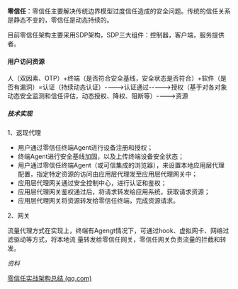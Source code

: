 **零信任**：零信任主要解决传统边界模型过度信任造成的安全问题。传统的信任关系是静态不变的，零信任是动态持续的。

目前零信任架构主要采用SDP架构，SDP三大组件：控制器，客户端，服务提供者。

#### 用户访问资源

人（双因素、OTP）+终端（是否符合安全基线，安全状态是否符合）+软件（是否有漏洞）=认证（持续动态认证）---->认证通过----->授权（基于对各对象动态安全监测和信任评估，动态授权、降权、阻断等）---->资源

##### 技术实现

1、返现代理

- 用户通过零信任终端Agent进行设备注册和授权；
- 终端Agent进行安全基线加固，以及上传终端设备安全状态；
- 用户通过零信任终端Agent（或可信集成的浏览器），来设置本地应用层代理配置，指定特定资源的访问由应用层代理发至应用层代理网关中；
- 应用层代理网关通过安全控制中心，进行认证和鉴权；
- 应用层代理网关鉴权通过后，将请求转发给应用系统，获取请求资源；
- 应用层代理网关将资源转发给零信任终端，完成资源请求。

2、网关

流量代理方式在实现上，终端有Agengt情况下，可通过hook、虚拟网卡、网络过滤驱动等方式，将本地流 量转发给零信任网关，零信任网关负责流量的拦截和转发。



*资料*

[零信任实战架构总结 (qq.com)](https://mp.weixin.qq.com/s/WP5S0oDfYHEPl0XM8GLf1w)